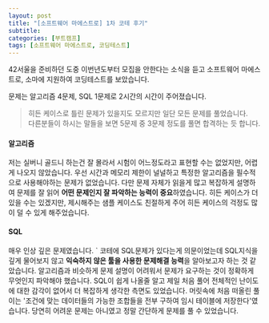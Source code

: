 ```yaml
---
layout: post
title: "[소프트웨어 마에스트로] 1차 코테 후기"
subtitle: 
categories: [부트캠프]
tags: [소프트웨어 마에스트로, 코딩테스트]
---
```


42서울을 준비하던 도중 이번년도부터 모집을 안한다는 소식을 듣고 소프트웨어 마에스트로, 소마에 지원하여 코딩테스트를 보았습니다. 

문제는 알고리즘 4문제, SQL 1문제로 2시간의 시간이 주어졌습니다.  
> 히든 케이스로 틀린 문제가 있을지도 모르지만 일단 모든 문제를 풀었습니다.  
  다른분들이 하시는 말들을 보면 5문제 중 3문제 정도를 풀면 합격하는 듯 합니다.  

#### 알고리즘
저는 실버니 골드니 하는건 잘 몰라서 시험이 어느정도라고 표현할 수는 없었지만, 어렵게 나오지 않았습니다. 
우선 시간과 메모리 제한이 널널하고 특정한 알고리즘을 필수적으로 사용해야하는 문제가 없었습니다. 
다만 문제 자체가 읽을게 많고 복잡하게 설명하여 문제를 잘 읽어 **어떤 문제인지 잘 파악하는 능력이 중요**하였습니다. 
히든 케이스가 더 있을 수는 있겠지만, 제시해주는 샘플 케이스도 친절하게 주어 히든 케이스의 걱정도 많이 덜 수 있게 해주었습니다. 

#### SQL
매우 인상 깊은 문제였습니다. `
코테에 SQL문제가 있다는게 의문이었는데 SQL지식을 깊게 물어보지 않고 **익숙하지 않은 툴을 사용한 문제해결 능력**을 알아보고자 하는 것 같았습니다. 
알고리즘과 비슷하게 문제 설명이 어려워서 문제가 요구하는 것이 정확하게 무엇인지 파악해야 했습니다. 
SQL이 쉽게 나올줄 알고 제일 처음 풀어 전체적인 난이도에 대한 감각이 없어서 더 복잡하게 생각한 측면도 있었습니다. 
머릿속에 처음 떠올린 풀이는 '조건에 맞는 데이터들의 가능한 조합들을 전부 구하여 임시 테이블에 저장한다'였습니다.
당연히 어려운 문제는 아니였고 정말 간단하게 문제를 풀 수 있었습니다. 

